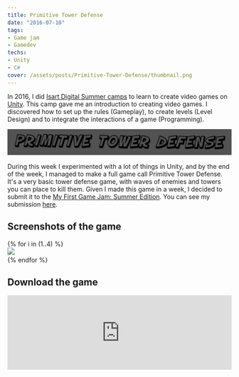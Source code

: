 ```yaml
---
title: Primitive Tower Defense
date: "2016-07-10"
tags:
- Game jam
- Gamedev
techs:
- Unity
- C#
cover: /assets/posts/Primitive-Tower-Defense/thumbnail.png
---
```


In 2016, I did [Isart Digital Summer camps](https://www.isart.com/summer-camps/video-game-creation/) to learn to create video games on [Unity](https://unity.com/).
This camp gave me an introduction to creating video games. I discovered how to set up the rules (Gameplay), to create levels (Level Design) and to integrate the interactions of a game (Programming).

![banner](/assets/posts/Primitive-Tower-Defense/banner.png)

During this week I experimented with a lot of things in Unity, and by the end of the week, I managed to make a full game call Primitive Tower Defense. It's a very basic tower defense game, with waves of enemies and towers you can place to kill them.
Given I made this game in a week, I decided to submit it to the [My First Game Jam: Summer Edition](https://itch.io/jam/my-first-game-jam-summer-2016). You can see my submission [here](https://itch.io/jam/my-first-game-jam-summer-2016/rate/75019).

## Screenshots of the game

<div class="swiper swiper-demo my-3 swiper-demo--0" style="height: auto;">
  <div class="swiper__wrapper">
  {% for i in (1..4) %}
    <div class="swiper__slide"><img class="lightbox-ignore" src="/assets/posts/Primitive-Tower-Defense/screen{{i}}.png"/></div>
  {% endfor %}
  </div>
  <div class="swiper__button swiper__button--prev fas fa-chevron-left"></div>
  <div class="swiper__button swiper__button--next fas fa-chevron-right"></div>
</div>

## Download the game

<iframe frameborder="0" src="https://itch.io/embed/75019" width="100%" height="167"><a href="https://gabrielvidal.itch.io/primitive-tower-defense">Primitive Tower Defense by Gabriel Vidal</a></iframe>

<script>
  {%- include scripts/lib/swiper.js -%}
  var SOURCES = window.TEXT_VARIABLES.sources;
  window.Lazyload.js(SOURCES.jquery, function() {
    $('.swiper-demo--0').swiper();
  });
</script>